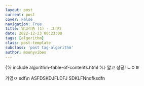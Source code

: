 ```yaml
---
layout: post
current: post
cover: False
navigation: True
title: 알고리즘 (1) - 그리디
date: 2022-12-23 00:23:00
tags: [algorithm]
class: post-template
subclass: 'post tag-algorithm'
author: moonyvibes
---
```

{% include algorithm-table-of-contents.html %}
알고 성공! 
ㄴㅇㄹ

가영ㅇ
sdf\n
ASFDSKDJFLDFJ
SDKLFNndfksdfn
